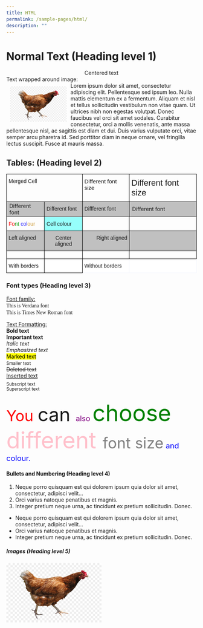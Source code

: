 ```yaml
---
title: HTML
permalink: /sample-pages/html/
description: ""
---
```

<h1> Normal Text (Heading level 1) </h1>

<center>Centered text</center>
Text wrapped around image:
<div>
<div style="float: left">
<img style="width:150px; padding:10px" src="/images/chicken.jpg">
</div>
<div>
Lorem ipsum dolor sit amet, consectetur adipiscing elit. Pellentesque sed ipsum leo. Nulla mattis elementum ex a fermentum. Aliquam et nisl et tellus sollicitudin vestibulum non vitae quam. Ut ultrices nibh non egestas volutpat. Donec faucibus vel orci sit amet sodales. Curabitur consectetur, orci a mollis venenatis, ante massa pellentesque nisl, ac sagittis est diam et dui. Duis varius vulputate orci, vitae semper arcu pharetra id. Sed porttitor diam in neque ornare, vel fringilla lectus suscipit. Fusce at mauris massa.
</div></div>



<h2>Tables: (Heading level 2)</h2>

<table class="tg" style="border-collapse:collapse;border-spacing:0"><thead><tr><th colspan="2" style="border-color:#000000;border-style:solid;border-width:1px;font-family:Arial, sans-serif;font-size:14px;font-weight:normal;overflow:hidden;padding:10px 5px;text-align:left;vertical-align:top;word-break:normal">Merged Cell</th><th style="border-color:#000000;border-style:solid;border-width:1px;font-family:Arial, sans-serif;font-size:15px;font-weight:normal;overflow:hidden;padding:10px 5px;text-align:left;vertical-align:top;word-break:normal">Different font size</th><th style="border-color:#000000;border-style:solid;border-width:1px;font-family:Arial, sans-serif;font-size:22px;font-weight:normal;overflow:hidden;padding:10px 5px;text-align:left;vertical-align:top;word-break:normal"><span style="font-weight:400;font-style:normal">Different font size</span></th></tr></thead><tbody><tr><td style="background-color:#c0c0c0;border-color:#000000;border-style:solid;border-width:1px;font-family:">Different font</td><td style="background-color:#c0c0c0;border-color:#000000;border-style:solid;border-width:1px;font-family:Verdana, Geneva, sans-serif !important;font-size:14px;overflow:hidden;padding:10px 5px;text-align:left;vertical-align:top;word-break:normal">Different font</td><td style="background-color:#c0c0c0;border-color:#000000;border-style:solid;border-width:1px;font-family:Impact, Charcoal, sans-serif !important;font-size:14px;overflow:hidden;padding:10px 5px;text-align:left;vertical-align:top;word-break:normal">Diffferent font</td><td style="background-color:#c0c0c0;border-color:#000000;border-style:solid;border-width:1px;font-family:">Different font</td></tr><tr><td style="border-color:#000000;border-style:solid;border-width:1px;font-family:Arial, sans-serif;font-size:14px;overflow:hidden;padding:10px 5px;text-align:left;vertical-align:top;word-break:normal"><span style="color:#FE0000">Fo</span><span style="color:#009901">nt </span><span style="color:#3531FF">col</span><span style="color:#CD9934">our</span></td><td style="background-color:#96fffb;border-color:#000000;border-style:solid;border-width:1px;font-family:Arial, sans-serif;font-size:14px;overflow:hidden;padding:10px 5px;text-align:left;vertical-align:top;word-break:normal">Cell colour</td><td style="border-color:#000000;border-style:solid;border-width:1px;font-family:Arial, sans-serif;font-size:14px;overflow:hidden;padding:10px 5px;text-align:left;vertical-align:top;word-break:normal"></td><td style="border-color:#000000;border-style:solid;border-width:1px;font-family:Arial, sans-serif;font-size:14px;overflow:hidden;padding:10px 5px;text-align:left;vertical-align:top;word-break:normal"></td></tr><tr><td style="background-color:#c0c0c0;border-color:#000000;border-style:solid;border-width:1px;font-family:Arial, sans-serif;font-size:14px;overflow:hidden;padding:10px 5px;text-align:left;vertical-align:top;word-break:normal"><span style="font-weight:400;font-style:normal">Left aligned</span></td><td style="background-color:#c0c0c0;border-color:#000000;border-style:solid;border-width:1px;font-family:Arial, sans-serif;font-size:14px;overflow:hidden;padding:10px 5px;text-align:center;vertical-align:top;word-break:normal"><span style="font-weight:400;font-style:normal">Center aligned</span></td><td style="background-color:#c0c0c0;border-color:#000000;border-style:solid;border-width:1px;font-family:Arial, sans-serif;font-size:14px;overflow:hidden;padding:10px 5px;text-align:right;vertical-align:top;word-break:normal"><span style="font-weight:400;font-style:normal">Right aligned</span></td><td style="background-color:#c0c0c0;border-color:#000000;border-style:solid;border-width:1px;font-family:Arial, sans-serif;font-size:14px;overflow:hidden;padding:10px 5px;text-align:left;vertical-align:top;word-break:normal"></td></tr><tr><td style="border-color:#000000;border-style:solid;border-width:1px;font-family:Arial, sans-serif;font-size:14px;overflow:hidden;padding:10px 5px;text-align:left;vertical-align:top;word-break:normal"></td><td style="border-color:#000000;border-style:solid;border-width:1px;font-family:Arial, sans-serif;font-size:14px;overflow:hidden;padding:10px 5px;text-align:left;vertical-align:top;word-break:normal"></td><td style="border-color:#000000;border-style:solid;border-width:1px;font-family:Arial, sans-serif;font-size:14px;overflow:hidden;padding:10px 5px;text-align:left;vertical-align:top;word-break:normal"></td><td style="border-color:#000000;border-style:solid;border-width:1px;font-family:Arial, sans-serif;font-size:14px;overflow:hidden;padding:10px 5px;text-align:left;vertical-align:top;word-break:normal"></td></tr><tr><td style="background-color:#ffffff;border-color:#000000;border-style:solid;border-width:1px;font-family:Arial, sans-serif;font-size:14px;overflow:hidden;padding:10px 5px;text-align:left;vertical-align:top;word-break:normal"><span style="font-weight:400;font-style:normal">With borders</span></td><td style="background-color:#ffffff;border-color:#000000;border-style:solid;border-width:1px;font-family:Arial, sans-serif;font-size:14px;overflow:hidden;padding:10px 5px;text-align:left;vertical-align:top;word-break:normal"></td><td style="background-color:#ffffff;border-color:#f4f5fc;border-style:solid;border-width:1px;font-family:Arial, sans-serif;font-size:14px;overflow:hidden;padding:10px 5px;text-align:left;vertical-align:top;word-break:normal"><span style="font-weight:400;font-style:normal">Without borders</span></td><td style="background-color:#ffffff;border-color:#f4f5fc;border-style:solid;border-width:1px;font-family:Arial, sans-serif;font-size:14px;overflow:hidden;padding:10px 5px;text-align:left;vertical-align:top;word-break:normal"></td></tr></tbody></table>

<h3>Font types (Heading level 3)</h3>

<u>Font family:</u><br>
<span style="font-family:verdana">This is Verdana font</span><br>
<span style="font-family:Times New Roman">This is Times New Roman font</span>

<u>Text Formatting:<br></u>
<b>Bold text</b><br>
<strong>Important text</strong><br>
<i>Italic text</i><br>
<em>Emphasized text</em><br>
<mark>Marked text</mark><br>
<small>Smaller text</small><br>
<del>Deleted text</del><br>
<ins>Inserted text</ins><br>
<sub>Subscript text</sub><br>
<sup>Superscript text</sup>

<span style="font-size:40px;color:red">You </span><span style="font-size:50px">can </span><span style="font-size:20px;color:purple">also </span><span style="font-size:60px;color:green">choose </span><span style="font-size:60px;color:pink">different </span><span style="font-size:40px;color:grey">font size</span><span style="font-size:20px; color:blue"> and colour.</span>

<h4>Bullets and Numbering (Heading level 4)</h4>

<ol>
<li>Neque porro quisquam est qui dolorem ipsum quia dolor sit amet, consectetur, adipisci velit...</li>
<li>Orci varius natoque penatibus et magnis.</li>
<li>Integer pretium neque urna, ac tincidunt ex pretium sollicitudin. Donec.</li>
	</ol>

<ul>
<li>Neque porro quisquam est qui dolorem ipsum quia dolor sit amet, consectetur, adipisci velit...</li>
<li>Orci varius natoque penatibus et magnis.</li>
<li>Integer pretium neque urna, ac tincidunt ex pretium sollicitudin. Donec.</li>
</ul>

<h5>Images (Heading level 5)</h5>

<img style="width:50%" src="/images/chicken.jpg">